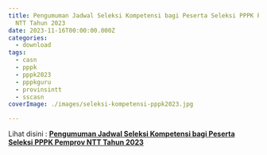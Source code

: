 ```yaml
---
title: Pengumuman Jadwal Seleksi Kompetensi bagi Peserta Seleksi PPPK Pemprov
  NTT Tahun 2023
date: 2023-11-16T00:00:00.000Z
categories:
  - download
tags:
  - casn
  - pppk
  - pppk2023
  - pppkguru
  - provinsintt
  - sscasn
coverImage: ./images/seleksi-kompetensi-pppk2023.jpg

---
```


Lihat disini : [**Pengumuman Jadwal Seleksi Kompetensi bagi Peserta Seleksi PPPK Pemprov NTT Tahun 2023**](https://bkd.nttprov.go.id/web/wp-content/uploads/2023/11/Pengumuman-Jadwal-Seleksi-Kompetensi-bagi-Peserta-Seleksi-PPPK-Pemprov-NTT-Tahun-2023.pdf)
